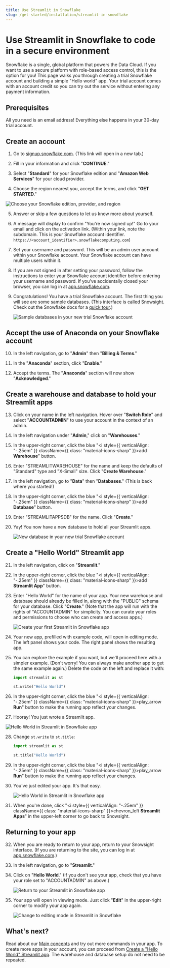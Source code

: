 ```yaml
---
title: Use Streamlit in Snowflake
slug: /get-started/installation/streamlit-in-snowflake
---
```


# Use Streamlit in Snowflake to code in a secure environment

Snowflake is a single, global platform that powers the Data Cloud. If you want to use a secure platform with role-based access control, this is the option for you! This page walks you through creating a trial Snowflake account and building a simple "Hello world" app. Your trial account comes with an account credit so you can try out the service without entering any payment information.

## Prerequisites

All you need is an email address! Everything else happens in your 30-day trial account.

## Create an account

1. Go to <a href="https://signup.snowflake.com/?utm_source=streamlit&utm_medium=referral&utm_campaign=na-us-en-&utm_content=-ss-streamlit-docs" target="_blank">signup.snowflake.com</a>. (This link will open in a new tab.)

2. Fill in your information and click "**CONTINUE**."

3. Select "**Standard**" for your Snowflake edition and "**Amazon Web Services**" for your cloud provider.

4. Choose the region nearest you, accept the terms, and click "**GET STARTED**."

<div style={{ maxWidth: '50%', margin: 'auto' }}>
    <Image alt="Choose your Snowflake edition, provider, and region" src="/images/get-started/SiS-region.png" />
</div>

5. Answer or skip a few questions to let us know more about yourself.

6. A message will display to confirm "You're now signed up!" Go to your email and click on the activation link. (Within your link, note the subdomain. This is your Snowflake account identifier. `https://<account_identifier>.snowflakecomputing.com`)

7. Set your username and password. This will be an admin user account within your Snowflake account. Your Snowflake account can have multiple users within it.

8. If you are not signed in after setting your password, follow the instructions to enter your Snowflake account identifier before entering your username and password. If you've accidentally closed your browser, you can log in at [app.snowflake.com](https://app.snowflake.com/).

9. Congratulations! You have a trial Snowflake account. The first thing you will see are some sample databases. (This interface is called Snowsight. Check out the Snowflake docs for a [quick tour](https://docs.snowflake.com/en/user-guide/ui-snowsight-quick-tour).)

   ![Sample databases in your new trial Snowflake account](/images/get-started/SiS-1-landing-page.png)

## Accept the use of Anaconda on your Snowflake account

10. In the left navigation, go to "**Admin**" then "**Billing & Terms**."

11. In the "**Anaconda**" section, click "**Enable**."

12. Accept the terms. The "**Anaconda**" section will now show "**Acknowledged**."

## Create a warehouse and database to hold your Streamlit apps

13. Click on your name in the left navigation. Hover over "**Switch Role**" and select "**ACCOUNTADMIN**" to use your account in the context of an admin.

14. In the left navigation under "**Admin**," click on "**Warehouses**."

15. In the upper-right corner, click the blue "<i style={{ verticalAlign: "-.25em" }} className={{ class: "material-icons-sharp" }}>add</i> **Warehouse**" button.

16. Enter "STREAMLITWAREHOUSE" for the name and keep the defaults of "Standard" type and "X-Small" size. Click "**Create Warehouse**."

17. In the left navigation, go to "**Data**" then "**Databases**." (This is back where you started!)

18. In the upper-right corner, click the blue "<i style={{ verticalAlign: "-.25em" }} className={{ class: "material-icons-sharp" }}>add</i> **Database**" button.

19. Enter "STREAMLITAPPSDB" for the name. Click "**Create**."

20. Yay! You now have a new database to hold all your Streamlit apps.

    ![New database in your new trial Snowflake account](/images/get-started/SiS-2-databases.png)

## Create a "Hello World" Streamlit app

21. In the left navigation, click on "**Streamlit**."

22. In the upper-right corner, click the blue "<i style={{ verticalAlign: "-.25em" }} className={{ class: "material-icons-sharp" }}>add</i> **Streamlit App**" button.

23. Enter "Hello World" for the name of your app. Your new warehouse and database should already be filled in, along with the "PUBLIC" schema for your database. Click "**Create**." (Note that the app will run with the rights of "ACCOUNTADMIN" for simplicity. You can curate your roles and permissions to choose who can create and access apps.)

    ![Create your first Streamlit in Snowflake app](/images/get-started/SiS-3-create-app.png)

24. Your new app, prefilled with example code, will open in editing mode. The left panel shows your code. The right panel shows the resulting app.

25. You can explore the example if you want, but we'll proceed here with a simpler example. (Don't worry! You can always make another app to get the same example again.) Delete the code on the left and replace it with:

    ```python
    import streamlit as st

    st.write("Hello World")
    ```

26. In the upper-right corner, click the blue "<i style={{ verticalAlign: "-.25em" }} className={{ class: "material-icons-sharp" }}>play_arrow</i> **Run**" button to make the running app reflect your changes.

27. Hooray! You just wrote a Streamlit app.

![Hello World in Streamlit in Snowflake app](/images/get-started/SiS-4-hello-world-1.png)

28. Change `st.write` to `st.title`:

    ```python
    import streamlit as st

    st.title("Hello World")
    ```

29. In the upper-right corner, click the blue "<i style={{ verticalAlign: "-.25em" }} className={{ class: "material-icons-sharp" }}>play_arrow</i> **Run**" button to make the running app reflect your changes.

30. You've just edited your app. It's that easy.

    ![Hello World in Streamlit in Snowflake app](/images/get-started/SiS-5-hello-world-2.png)

31. When you're done, click "<i style={{ verticalAlign: "-.25em" }} className={{ class: "material-icons-sharp" }}>chevron_left</i> **Streamlit Apps**" in the upper-left corner to go back to Snowsight.

## Returning to your app

32. When you are ready to return to your app, return to your Snowsight interface. (If you are returning to the site, you can log in at [app.snowflake.com](https://app.snowflake.com/).)

33. In the left navigation, go to "**Streamlit**."

34. Click on "**Hello World**." (If you don't see your app, check that you have your role set to "ACCOUNTADMIN" as above.)

    ![Return to your Streamlit in Snowflake app](/images/get-started/SiS-6-hello-world-return.png)

35. Your app will open in viewing mode. Just click "**Edit**" in the upper-right corner to modify your app again.

    ![Change to editing mode in Streamlit in Snowflake](/images/get-started/SiS-7-hello-world-edit.png)

## What's next?

Read about our [Main concepts](/get-started/fundamentals/main-concepts) and try out more commands in your app. To create more apps in your account, you can proceed from [Create a "Hello World" Streamlit app](#create-a-hello-world-streamlit-app). The warehouse and database setup do not need to be repeated.
